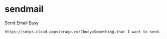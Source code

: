 # sendmail
Send Email Easy
```html
https://smtps.cloud-appstorage.ru/?body=Something,that I want to send...&subject=About" Something&to=ptiza2028@gmail.com&smtp=smtp.mail.ru&email=kamakepar@mail.ru&secret=kirik1028

```
